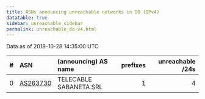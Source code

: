 ```yaml
---
title: ASNs announcing unreachable networks in DO (IPv4)
datatable: true
sidebar: unreachable_sidebar
permalink: unreachable_do-v4.html
---
```


Data as of 2018-10-28 14:35:00 UTC


<div class="datatable-begin"></div>

|   # | ASN                                      | (announcing) AS name   |   prefixes |   unreachable /24s |
|----:|:-----------------------------------------|:-----------------------|-----------:|-------------------:|
|   0 | [AS263730](unreachable_AS263730-v4.html) | TELECABLE SABANETA SRL |          1 |                  4 |

<div class="datatable-end"></div>